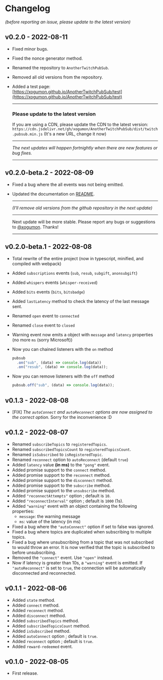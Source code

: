 # Changelog

_(before reporting an issue, please update to the latest version)_

## v0.2.0 - 2022-08-11

- Fixed minor bugs.
- Fixed the nonce generator method.
- Renamed the repository to `AnotherTwitchPubSub`.
- Removed all old versions from the repository.
- Added a test page: [https://xogumon.github.io/AnotherTwitchPubSub/test](https://xogumon.github.io/AnotherTwitchPubSub/test)

  ***

  ### Please update to the latest version

  If you are using a CDN, please update the CDN to the latest version: `https://cdn.jsdelivr.net/gh/xogumon/AnotherTwitchPubSub/dist/twitch.pubsub.min.js` (It's a new URL, change it now)

  ***

  _The next updates will happen fortnightly when there are new features or bug fixes._

  ***

## v0.2.0-beta.2 - 2022-08-09

- Fixed a bug where the all events was not being emitted.
- Updated the documentation on [README](README.md).

  ***

  _(I'll remove old versions from the github repository in the next update)_

  ***

  Next update will be more stable. Please report any bugs or suggestions to [@xogumon](https://twitter.com/xogumon). Thanks!

  ***

## v0.2.0-beta.1 - 2022-08-08

- Total rewrite of the entire project (now in typescript, minified, and compiled with webpack)
- Added `subscriptions` events (`sub`, `resub`, `subgift`, `anonsubgift`)
- Added `whispers` events (`whisper-received`)
- Added `bits` events (`bits`, `bitsbadge`)
- Added `lastLatency` method to check the latency of the last message sent.
- Renamed `open` event to `connected`
- Renamed `close` event to `closed`
- Warning event now emits a object with `message` and `latency` properties (no more `ms` (sorry Microsoft))
- Now you can chained listeners with the `on` method

  ```javascript
  pubsub
    .on("sub", (data) => console.log(data))
    .on("resub", (data) => console.log(data));
  ```

- Now you can remove listeners with the `off` method

  ```javascript
  pubsub.off("sub", (data) => console.log(data));
  ```

## v0.1.3 - 2022-08-08

- [FIX] _The `autoConnect` and `autoReconnect` options are now assigned to the correct option._ Sorry for the inconvenience :D

## v0.1.2 - 2022-08-07

- Renamed `subscribeTopics` to `registeredTopics`.
- Renamed `subscribedTopicsCount` to `registeredTopicsCount`.
- Renamed `isSubscribed` to `isRegisteredTopic`.
- Renamed `reconnect` option to `autoReconnect` (default `true`)
- Added `latency` value **(in ms)** to the `"pong"` event.
- Added promise support to the `connect` method.
- Added promise support to the `reconnect` method.
- Added promise support to the `disconnect` method.
- Added promise support to the `subscribe` method.
- Added promise support to the `unsubscribe` method.
- Added `"reconnectAttempts"` option ; default is `10`.
- Added `"reconnectInterval"` option ; default is `1000` (1s).
- Added `"warning"` event with an object containing the following properties:
  - `message`: the warning message
  - `ms`: value of the latency (in ms)
- Fixed a bug where the `"autoConnect"` option if set to false was ignored.
- Fixed a bug where topics are duplicated when subscribing to multiple topics.
- Fixed a bug where unsubscribing from a topic that was not subscribed to would throw an error. It is now verified that the topic is subscribed to before unsubscribing.
- Removed the `"connect"` event. Use `"open"` instead.
- Now if latency is greater than 10s, a `"warning"` event is emitted. If `"autoReconnect"` is set to `true`, the connection will be automatically disconnected and reconnected.

## v0.1.1 - 2022-08-06

- Added `state` method.
- Added `connect` method.
- Added `reconnect` method.
- Added `disconnect` method.
- Added `subscribedTopics` method.
- Added `subscribedTopicsCount` method.
- Added `isSubscribed` method.
- Added `autoConnect` option ; default is `true`.
- Added `reconnect` option ; default is `true`.
- Added `reward-redeemed` event.

## v0.1.0 - 2022-08-05

- First release.

